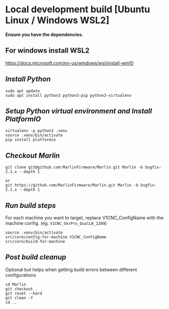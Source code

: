 # Local development build [Ubuntu Linux / Windows WSL2]

__Ensure you have the dependencies.__

## For windows install WSL2
https://docs.microsoft.com/en-us/windows/wsl/install-win10

## _Install Python_ 
```
sudo apt update
sudo apt install python3 python3-pip python3-virtualenv
```

## _Setup Python virtual environment and Install PlatformIO_
```
virtualenv -p python3 .venv
source .venv/bin/activate
pip install platformio
```

## _Checkout Marlin_
```
git clone git@github.com:MarlinFirmware/Marlin.git Marlin -b bugfix-2.1.x --depth 1

or
git https://github.com/MarlinFirmware/Marlin.git Marlin -b bugfix-2.1.x --depth 1
```

## _Run build steps_
For each machine you want to target, replace V1CNC_ConfigName with the machine config. (eg. `V1CNC_SkrPro_DualLR_2209`)
```
source .venv/bin/activate
src/core/config-for-machine V1CNC_ConfigName
src/core/build-for-machine
```

## _Post build cleanup_
Optional but helps when getting build errors between different configurations
```
cd Marlin
git checkout .
git reset --hard
git clean -f
cd ..
```
